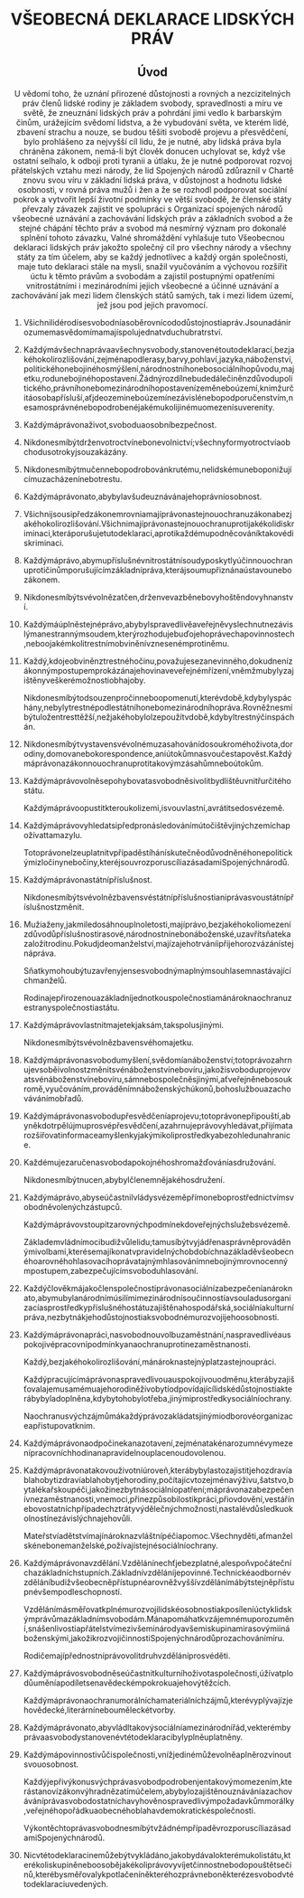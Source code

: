 <h1 align='center'>VŠEOBECNÁ DEKLARACE LIDSKÝCH PRÁV</h1>
<h2 align='center'>Úvod</h2>
<p align='center'>U vědomí toho,
že uznání přirozené důstojnosti a rovných a nezcizitelných práv členů lidské rodiny je základem svobody, spravedlnosti a míru ve světě,
že zneuznání lidských práv a pohrdání jimi vedlo k barbarským činům, urážejícím svědomí lidstva, a že vybudování světa, ve kterém lidé, zbavení strachu a nouze, se budou těšiti svobodě projevu a přesvědčení, bylo prohlášeno za nejvyšší cíl lidu,
že je nutné, aby lidská práva byla chráněna zákonem, nemá-li být člověk donucen uchylovat se, když vše ostatní selhalo, k odboji proti tyranii a útlaku,
že je nutné podporovat rozvoj přátelských vztahu mezi národy,
že lid Spojených národů zdůraznil v Chartě znovu svou víru v základní lidská práva, v důstojnost a hodnotu lidské osobnosti, v rovná práva mužů i žen a že se rozhodl podporovat sociální pokrok a vytvořit lepší životní podmínky ve větší svobodě,
že členské státy převzaly závazek zajistit ve spolupráci s Organizací spojených národů všeobecné uznávání a zachovávání lidských práv a základních svobod a
že stejné chápání těchto práv a svobod má nesmírný význam pro dokonalé splnění tohoto závazku,
Valné shromáždění
vyhlašuje tuto
Všeobecnou deklaraci lidských práv
jakožto společný cíl pro všechny národy a všechny státy za tím účelem, aby se každý jednotlivec a každý orgán společnosti, maje tuto deklaraci stále na mysli, snažil vyučováním a výchovou rozšířit úctu k těmto právům a svobodám a zajistil postupnými opatřeními vnitrostátními i mezinárodními jejich všeobecné a účinné uznávání a zachovávání jak mezi lidem členských států samých, tak i mezi lidem území, jež jsou pod jejich pravomocí.</p>
<ol>
  <li>
    <p>Všichnilidérodísesvobodníasoběrovnícododůstojnostiapráv.Jsounadánirozumemasvědomímamajíspolujednatvduchubratrství.</p>
  </li>
  <li>
    <p>Každýmávšechnaprávaavšechnysvobody,stanovenétoutodeklarací,bezjakéhokolirozlišování,zejménapodlerasy,barvy,pohlaví,jazyka,náboženství,politickéhonebojinéhosmýšlení,národnostníhonebosociálníhopůvodu,majetku,rodunebojinéhopostavení.Žádnýrozdílnebudedálečiněnzdůvodupolitického,právníhonebomezinárodníhopostavenízeměneboúzemí,knimžurčitáosobapřísluší,aťjdeozemineboúzemínezávislénebopodporučenstvím,nesamosprávnénebopodrobenéjakémukolijinémuomezenísuverenity.</p>
  </li>
  <li>
    <p>Každýmáprávonaživot,svoboduaosobníbezpečnost.</p>
  </li>
  <li>
    <p>Nikdonesmíbýtdrženvotroctvínebonevolnictví;všechnyformyotroctvíaobchodusotrokyjsouzakázány.</p>
  </li>
  <li>
    <p>Nikdonesmíbýtmučennebopodrobovánkrutému,nelidskémuneboponižujícímuzacházenínebotrestu.</p>
  </li>
  <li>
    <p>Každýmáprávonato,abybylavšudeuznávánajehoprávníosobnost.</p>
  </li>
  <li>
    <p>Všichnijsousipředzákonemrovniamajíprávonastejnouochranuzákonabezjakéhokolirozlišování.Všichnimajíprávonastejnouochranuprotijakékolidiskriminaci,kteráporušujetutodeklaraci,aprotikaždémupodněcováníktakovédiskriminaci.</p>
  </li>
  <li>
    <p>Každýmáprávo,abymupříslušnévnitrostátnísoudyposkytlyúčinnouochranuprotičinůmporušujícímzákladnípráva,kterájsoumupřiznánaústavounebozákonem.</p>
  </li>
  <li>
    <p>Nikdonesmíbýtsvévolnězatčen,drženvevazběnebovyhoštěndovyhnanství.</p>
  </li>
  <li>
    <p>Každýmáúplněstejnéprávo,abybylspravedlivěaveřejněvyslechnutnezávislýmanestrannýmsoudem,kterýrozhodujebuďojehoprávechapovinnostech,neboojakémkolitrestnímobviněnívznesenémprotiněmu.</p>
  </li>
  <li>
    <p>Každý,kdojeobviněnztrestnéhočinu,považujesezanevinného,dokudnenízákonnýmpostupemprokázánajehovinaveveřejnémřízení,vněmžmubylyzajištěnyveškerémožnostiobhajoby.</p>
    <p>Nikdonesmíbýtodsouzenpročinneboopomenutí,kterévdobě,kdybylyspáchány,nebylytrestnépodlestátníhonebomezinárodníhopráva.Rovněžnesmíbýtuložentresttěžší,nežjakéhobylolzepoužítvdobě,kdybyltrestnýčinspáchán.</p>
  </li>
  <li>
    <p>Nikdonesmíbýtvystavensvévolnémuzasahovánídosoukroméhoživota,dorodiny,domovanebokorespondence,aniútokůmnasvoučestapověst.Každýmáprávonazákonnouochranuprotitakovýmzásahůmneboútokům.</p>
  </li>
  <li>
    <p>Každýmáprávovolněsepohybovatasvobodněsivolitbydlištěuvnitřurčitéhostátu.</p>
    <p>Každýmáprávoopustitkteroukolizemi,isvouvlastní,avrátitsedosvézemě.</p>
  </li>
  <li>
    <p>Každýmáprávovyhledatsipředpronásledovánímútočištěvjinýchzemíchapožívattamazylu.</p>
    <p>Totoprávonelzeuplatnitvpřípaděstíhánískutečněodůvodněnéhonepolitickýmizločinynebočiny,kteréjsouvrozporuscíliazásadamiSpojenýchnárodů.</p>
  </li>
  <li>
    <p>Každýmáprávonastátnípříslušnost.</p>
    <p>Nikdonesmíbýtsvévolnězbavensvéstátnípříslušnostianiprávasvoustátnípříslušnostzměnit.</p>
  </li>
  <li>
    <p>Mužiaženy,jakmiledosáhnouplnoletosti,majíprávo,bezjakéhokoliomezenízdůvodůpříslušnostirasové,národnostnínebonáboženské,uzavřítsňatekazaložitrodinu.Pokudjdeomanželství,majízajehotrváníipřijehorozvázánístejnápráva.</p>
    <p>Sňatkymohoubýtuzavřenyjensesvobodnýmaplnýmsouhlasemnastávajícíchmanželů.</p>
    <p>Rodinajepřirozenouazákladníjednotkouspolečnostiamánároknaochranuzestranyspolečnostiastátu.</p>
  </li>
  <li>
    <p>Každýmáprávovlastnitmajetekjaksám,takspolusjinými.</p>
    <p>Nikdonesmíbýtsvévolnězbavensvéhomajetku.</p>
  </li>
  <li>
    <p>Každýmáprávonasvobodumyšlení,svědomíanáboženství;totoprávozahrnujevsoběivolnostzměnitsvénáboženstvínebovíru,jakožisvoboduprojevovatsvénáboženstvínebovíru,sámnebospolečněsjinými,aťveřejněnebosoukromě,vyučováním,prováděnímnáboženskýchúkonů,bohoslužbouazachovávánímobřadů.</p>
  </li>
  <li>
    <p>Každýmáprávonasvobodupřesvědčeníaprojevu;totoprávonepřipouští,abyněkdotrpělújmuprosvépřesvědčení,azahrnujeprávovyhledávat,přijímatarozšiřovatinformaceamyšlenkyjakýmikoliprostředkyabezohledunahranice.</p>
  </li>
  <li>
    <p>Každémujezaručenasvobodapokojnéhoshromažďováníasdružování.</p>
    <p>Nikdonesmíbýtnucen,abybylčlenemnějakéhosdružení.</p>
  </li>
  <li>
    <p>Každýmáprávo,abyseúčastnilvládysvézeměpřímoneboprostřednictvímsvobodněvolenýchzástupců.</p>
    <p>Každýmáprávovstoupitzarovnýchpodmínekdoveřejnýchslužebsvézemě.</p>
    <p>Základemvládnímocibudižvůlelidu;tamusíbýtvyjádřenasprávněprováděnýmivolbami,kterésemajíkonatvpravidelnýchobdobíchnazákladěvšeobecnéhoarovnéhohlasovacíhoprávatajnýmhlasovánímnebojinýmrovnocennýmpostupem,zabezpečujícímsvoboduhlasování.</p>
  </li>
  <li>
    <p>Každýčlověkmájakočlenspolečnostiprávonasociálnízabezpečeníanároknato,abymubylanárodnímúsilímimezinárodnísoučinnostíavsouladusorganizacíasprostředkypříslušnéhostátuzajištěnahospodářská,sociálníakulturnípráva,nezbytnákjehodůstojnostiaksvobodnémurozvojijehoosobnosti.</p>
  </li>
  <li>
    <p>Každýmáprávonapráci,nasvobodnouvolbuzaměstnání,naspravedlivéauspokojivépracovnípodmínkyanaochranuprotinezaměstnanosti.</p>
    <p>Každý,bezjakéhokolirozlišování,mánároknastejnýplatzastejnoupráci.</p>
    <p>Každýpracujícímáprávonaspravedlivouauspokojivouodměnu,kterábyzajišťovalajemusamémuajehorodiněživobytíodpovídajícílidskédůstojnostiakterábybyladoplněna,kdybytohobylotřeba,jinýmiprostředkysociálníochrany.</p>
    <p>Naochranusvýchzájmůmákaždýprávozakládatsjinýmiodborovéorganizaceapřistupovatknim.</p>
  </li>
  <li>
    <p>Každýmáprávonaodpočinekanazotavení,zejménatakénarozumnévymezenípracovníchhodinanapravidelnouplacenoudovolenou.</p>
  </li>
  <li>
    <p>Každýmáprávonatakovouživotníúroveň,kterábybylastozajistitjehozdravíablahobytizdravíablahobytjehorodiny,počítajícvtozejménavýživu,šatstvo,bytalékařskoupéči,jakožinezbytnásociálníopatření;máprávonazabezpečenívnezaměstnanosti,vnemoci,přinezpůsobilostikpráci,přiovdovění,vestářínebovostatníchpřípadechztrátyvýdělečnýchmožností,nastalévdůsledkuokolnostínezávislýchnajehovůli.</p>
    <p>Mateřstvíadětstvímajínároknazvláštnípéčiapomoc.Všechnyděti,aťmanželskénebonemanželské,požívajístejnésociálníochrany.</p>
  </li>
  <li>
    <p>Každýmáprávonavzdělání.Vzdělánínechťjebezplatné,alespoňvpočátečníchazákladníchstupních.Základnívzděláníjepovinné.Technickéaodbornévzděláníbudižvšeobecněpřístupnéarovněžvyššívzdělánímábýtstejněpřístupnévšempodleschopností.</p>
    <p>Vzdělánímásměřovatkplnémurozvojilidskéosobnostiakposíleníúctyklidskýmprávůmazákladnímsvobodám.Mánapomáhatkvzájemnémuporozumění,snášenlivostiapřátelstvímezivšeminárodyavšemiskupinamirasovýmiináboženskými,jakožikrozvojičinnostiSpojenýchnárodůprozachovánímíru.</p>
    <p>Rodičemajípřednostníprávovolitdruhvzděláníprosvéděti.</p>
  </li>
  <li>
    <p>Každýmáprávosvobodněseúčastnitkulturníhoživotaspolečnosti,úžívatplodůuměníapodíletsenavědeckémpokrokuajehovýtěžcích.</p>
    <p>Každýmáprávonaochranumorálníchamateriálníchzájmů,kterévyplývajízjehovědecké,literárnínebouměleckétvorby.</p>
  </li>
  <li>
    <p>Každýmáprávonato,abyvládltakovýsociálníamezinárodnířád,vekterémbyprávaasvobodystanovenévtétodeklaracibylyplněuplatněny.</p>
  </li>
  <li>
    <p>Každýmápovinnostivůčispolečnosti,vnížjedinémůževolněaplněrozvinoutsvouosobnost.</p>
    <p>Každýjepřivýkonusvýchprávasvobodpodrobenjentakovýmomezením,kterástanovízákonvýhradnězatímúčelem,abybylozajištěnouznáváníazachováváníprávasvobodostatníchavyhověnospravedlivýmpožadavkůmmorálky,veřejnéhopořádkuaobecnéhoblahavdemokratickéspolečnosti.</p>
    <p>VýkontěchtoprávasvobodnesmíbýtvžádnémpřípaděvrozporuscíliazásadamiSpojenýchnárodů.</p>
  </li>
  <li>
    <p>Nicvtétodeklaracinemůžebýtvykládáno,jakobydávalokterémukolistátu,kterékoliskupiněneboosobějakékoliprávovyvíjetčinnostnebodopouštětsečinů,kterébysměřovalykpotlačeníněkteréhozprávneboněkterézesvobodvtétodeklaraciuvedených.</p>
  </li>
</ol>